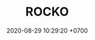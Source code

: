 ---
layout: 
permalink: /team/:title.html
categories: follow
maincover: /assets/avatars/male1.webp
tickets: 1
date: 2020-08-29 10:29:20 +0700
title: ROCKO
vip: #/assets/mis/vip.png
sub: #/assets/mis/sub.png
gift: #/assets/mis/gift.png
bits: #/assets/mis/bits.png
---